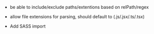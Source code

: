 * be able to include/exclude paths/extentions based on relPath/regex
* allow file extensions for parsing, should default to (.js/.jsx/.ts/.tsx)

* Add SASS import